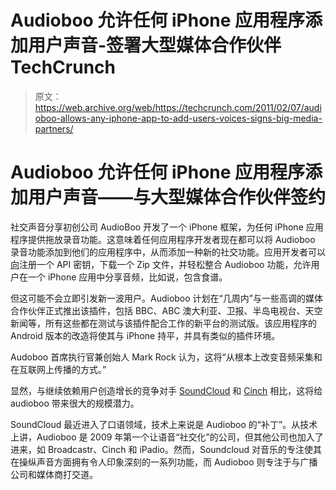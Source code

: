# Audioboo 允许任何 iPhone 应用程序添加用户声音-签署大型媒体合作伙伴 TechCrunch

> 原文：<https://web.archive.org/web/https://techcrunch.com/2011/02/07/audioboo-allows-any-iphone-app-to-add-users-voices-signs-big-media-partners/>

# Audioboo 允许任何 iPhone 应用程序添加用户声音——与大型媒体合作伙伴签约

社交声音分享初创公司 AudioBoo 开发了一个 iPhone 框架，为任何 iPhone 应用程序提供拖放录音功能。这意味着任何应用程序开发者现在都可以将 Audioboo 录音功能添加到他们的应用程序中，从而添加一种新的社交功能。应用开发者可以[向](https://web.archive.org/web/20230203030010/http://audioboo.fm/account/services)注册一个 API 密钥，下载一个 Zip 文件，并轻松整合 Audioboo 功能，允许用户在一个 iPhone 应用中分享音频，比如说，包含食谱。

但这可能不会立即引发新一波用户。Audioboo 计划在“几周内”与一些高调的媒体合作伙伴正式推出该插件，包括 BBC、ABC 澳大利亚、卫报、半岛电视台、天空新闻等，所有这些都在测试与该插件配合工作的新平台的测试版。该应用程序的 Android 版本的改造将使其与 iPhone 持平，并具有类似的插件环境。

Audoboo 首席执行官兼创始人 Mark Rock 认为，这将“从根本上改变音频采集和在互联网上传播的方式。”

显然，与继续依赖用户创造增长的竞争对手 [SoundCloud](https://web.archive.org/web/20230203030010/http://soundcloud.com/) 和 [Cinch](https://web.archive.org/web/20230203030010/http://www.cinchcast.com/) 相比，这将给 audioboo 带来很大的规模潜力。

SoundCloud 最近进入了口语领域，技术上来说是 Audioboo 的“补丁”。从技术上讲，Audioboo 是 2009 年第一个让语音“社交化”的公司，但其他公司也加入了进来，如 Broadcastr、Cinch 和 iPadio。然而，Soundcloud 对音乐的专注使其在操纵声音方面拥有令人印象深刻的一系列功能，而 Audioboo 则专注于与广播公司和媒体商打交道。